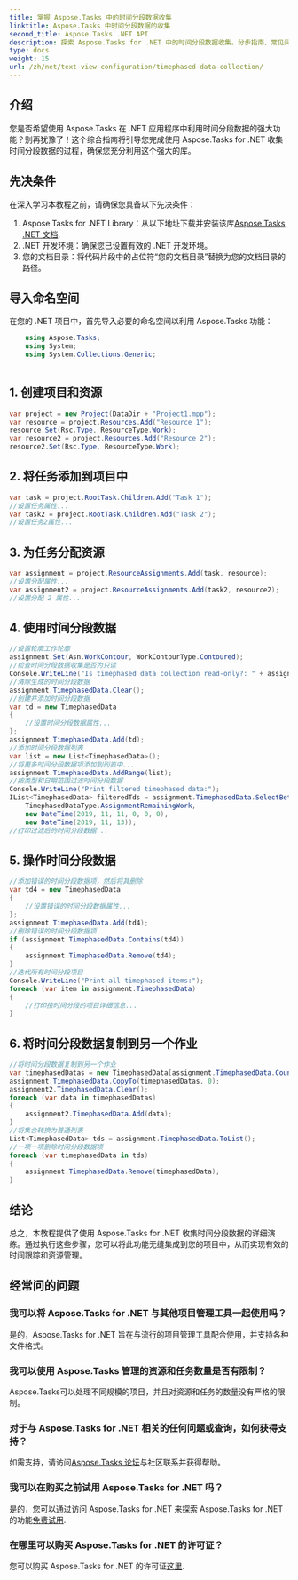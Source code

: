```yaml
---
title: 掌握 Aspose.Tasks 中的时间分段数据收集
linktitle: Aspose.Tasks 中时间分段数据的收集
second_title: Aspose.Tasks .NET API
description: 探索 Aspose.Tasks for .NET 中的时间分段数据收集。分步指南、常见问题解答等。立即增强您的项目管理能力！
type: docs
weight: 15
url: /zh/net/text-view-configuration/timephased-data-collection/
---
```

## 介绍
您是否希望使用 Aspose.Tasks 在 .NET 应用程序中利用时间分段数据的强大功能？别再犹豫了！这个综合指南将引导您完成使用 Aspose.Tasks for .NET 收集时间分段数据的过程，确保您充分利用这个强大的库。
## 先决条件
在深入学习本教程之前，请确保您具备以下先决条件：
1.  Aspose.Tasks for .NET Library：从以下地址下载并安装该库[Aspose.Tasks .NET 文档](https://reference.aspose.com/tasks/net/).
2. .NET 开发环境：确保您已设置有效的 .NET 开发环境。
3. 您的文档目录：将代码片段中的占位符“您的文档目录”替换为您的文档目录的路径。
## 导入命名空间
在您的 .NET 项目中，首先导入必要的命名空间以利用 Aspose.Tasks 功能：
```csharp
    using Aspose.Tasks;
    using System;
    using System.Collections.Generic;
    
```
## 1. 创建项目和资源
```csharp
var project = new Project(DataDir + "Project1.mpp");
var resource = project.Resources.Add("Resource 1");
resource.Set(Rsc.Type, ResourceType.Work);
var resource2 = project.Resources.Add("Resource 2");
resource2.Set(Rsc.Type, ResourceType.Work);
```
## 2. 将任务添加到项目中
```csharp
var task = project.RootTask.Children.Add("Task 1");
//设置任务属性...
var task2 = project.RootTask.Children.Add("Task 2");
//设置任务2属性...
```
## 3. 为任务分配资源
```csharp
var assignment = project.ResourceAssignments.Add(task, resource);
//设置分配属性...
var assignment2 = project.ResourceAssignments.Add(task2, resource2);
//设置分配 2 属性...
```
## 4. 使用时间分段数据
```csharp
//设置轮廓工作轮廓
assignment.Set(Asn.WorkContour, WorkContourType.Contoured);
//检查时间分段数据收集是否为只读
Console.WriteLine("Is timephased data collection read-only?: " + assignment.TimephasedData.IsReadOnly);
//清除生成的时间分段数据
assignment.TimephasedData.Clear();
//创建并添加时间分段数据
var td = new TimephasedData
{
    //设置时间分段数据属性...
};
assignment.TimephasedData.Add(td);
//添加时间分段数据列表
var list = new List<TimephasedData>();
//将更多时间分段数据项添加到列表中...
assignment.TimephasedData.AddRange(list);
//按类型和日期范围过滤时间分段数据
Console.WriteLine("Print filtered timephased data:");
IList<TimephasedData> filteredTds = assignment.TimephasedData.SelectBetweenStartAndFinish(
    TimephasedDataType.AssignmentRemainingWork,
    new DateTime(2019, 11, 11, 0, 0, 0),
    new DateTime(2019, 11, 13));
//打印过滤后的时间分段数据...
```
## 5. 操作时间分段数据
```csharp
//添加错误的时间分段数据项，然后将其删除
var td4 = new TimephasedData
{
    //设置错误的时间分段数据属性...
};
assignment.TimephasedData.Add(td4);
//删除错误的时间分段数据项
if (assignment.TimephasedData.Contains(td4))
{
    assignment.TimephasedData.Remove(td4);
}
//迭代所有时间分段项目
Console.WriteLine("Print all timephased items:");
foreach (var item in assignment.TimephasedData)
{
    //打印按时间分段的项目详细信息...
}
```
## 6. 将时间分段数据复制到另一个作业
```csharp
//将时间分段数据复制到另一个作业
var timephasedDatas = new TimephasedData[assignment.TimephasedData.Count];
assignment.TimephasedData.CopyTo(timephasedDatas, 0);
assignment2.TimephasedData.Clear();
foreach (var data in timephasedDatas)
{
    assignment2.TimephasedData.Add(data);
}
//将集合转换为普通列表
List<TimephasedData> tds = assignment.TimephasedData.ToList();
//一项一项删除时间分段数据项
foreach (var timephasedData in tds)
{
    assignment.TimephasedData.Remove(timephasedData);
}
```
## 结论
总之，本教程提供了使用 Aspose.Tasks for .NET 收集时间分段数据的详细演练。通过执行这些步骤，您可以将此功能无缝集成到您的项目中，从而实现有效的时间跟踪和资源管理。
## 经常问的问题
### 我可以将 Aspose.Tasks for .NET 与其他项目管理工具一起使用吗？
是的，Aspose.Tasks for .NET 旨在与流行的项目管理工具配合使用，并支持各种文件格式。
### 我可以使用 Aspose.Tasks 管理的资源和任务数量是否有限制？
Aspose.Tasks可以处理不同规模的项目，并且对资源和任务的数量没有严格的限制。
### 对于与 Aspose.Tasks for .NET 相关的任何问题或查询，如何获得支持？
如需支持，请访问[Aspose.Tasks 论坛](https://forum.aspose.com/c/tasks/15)与社区联系并获得帮助。
### 我可以在购买之前试用 Aspose.Tasks for .NET 吗？
是的，您可以通过访问 Aspose.Tasks for .NET 来探索 Aspose.Tasks for .NET 的功能[免费试用](https://releases.aspose.com/).
### 在哪里可以购买 Aspose.Tasks for .NET 的许可证？
您可以购买 Aspose.Tasks for .NET 的许可证[这里](https://purchase.aspose.com/buy).